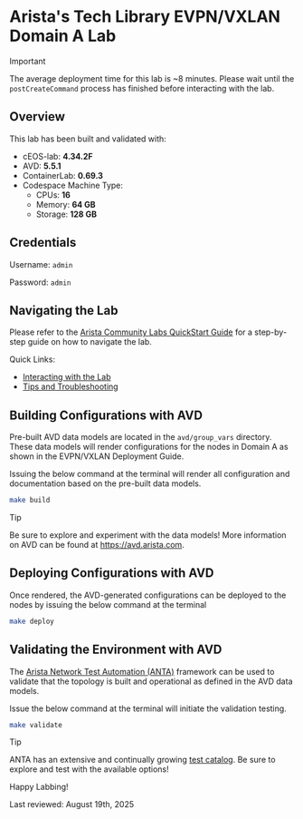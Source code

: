 # Arista's Tech Library EVPN/VXLAN Domain A Lab

> [!IMPORTANT]
> The average deployment time for this lab is ~8 minutes. Please wait until the `postCreateCommand` process has finished before interacting with the lab.

## Overview

This lab has been built and validated with:

- cEOS-lab: **4.34.2F**
- AVD: **5.5.1**
- ContainerLab: **0.69.3**
- Codespace Machine Type:
  - CPUs: **16**
  - Memory: **64 GB**
  - Storage: **128 GB**

## Credentials

Username: `admin`

Password: `admin`

## Navigating the Lab

Please refer to the [Arista Community Labs QuickStart Guide](https://aclabs.arista.com/quickstart/) for a step-by-step guide on how to navigate the lab.

Quick Links:

- [Interacting with the Lab](https://aclabs.arista.com/quickstart/#interacting-with-the-lab)
- [Tips and Troubleshooting](https://aclabs.arista.com/quickstart/#tips-and-troubleshooting)

## Building Configurations with AVD

Pre-built AVD data models are located in the `avd/group_vars` directory. These data models will render configurations for the nodes in Domain A as shown in the EVPN/VXLAN Deployment Guide.

Issuing the below command at the terminal will render all configuration and documentation based on the pre-built data models.

```bash
make build
```

> [!TIP]
> Be sure to explore and experiment with the data models! More information on AVD can be found at https://avd.arista.com.

## Deploying Configurations with AVD

Once rendered, the AVD-generated configurations can be deployed to the nodes by issuing the below command at the terminal

```bash
make deploy
```

## Validating the Environment with AVD

The [Arista Network Test Automation (ANTA)](https://anta.arista.com/) framework can be used to validate that the topology is built and operational as defined in the AVD data models.

Issue the below command at the terminal will initiate the validation testing.

```bash
make validate
```

> [!TIP]
> ANTA has an extensive and continually growing [test catalog](https://anta.arista.com/stable/api/tests/). Be sure to explore and test with the available options!

Happy Labbing!

Last reviewed: August 19th, 2025
